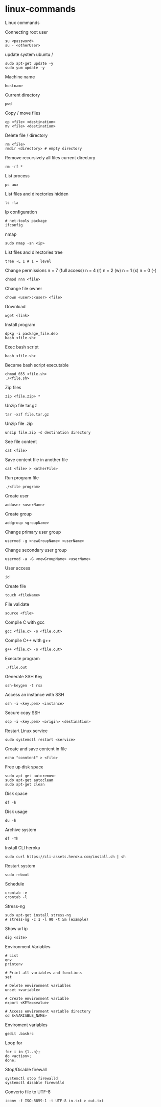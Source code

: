# linux-commands
Linux commands

Connecting root user
```
su <password>
su - <otherUser>
```

update system ubuntu / 
```
sudo apt-get update -y
sudo yum update -y
```

Machine name
```
hostname
```

Current directory
```
pwd
```

Copy / move files
```
cp <file> <destination>
mv <file> <destination>
```

Delete file / directory
```
rm <file>
rmdir <directory> # empty directory
```

Remove recursively all files current directory
```
rm -rf * 
```

List process
```
ps aux
```

List files and directories hidden
```
ls -la
```

Ip configuration
```
# net-tools package
ifconfig
```

nmap
```
sudo nmap -sn <ip>
```

List files and directories tree
```
tree -L 1 # 1 = level
```

Change permissions
n = 7 (full access)
n = 4 (r)
n = 2 (w)
n = 1 (x)
n = 0 (-)
```
chmod nnn <file>
```

Change file owner
```
chown <user>:<user> <file>
```

Download
```
wget <link>
```

Install program
```
dpkg -i package_file.deb
bash <file.sh>
```

Exec bash script
```
bash <file.sh>
```

Became bash script executable
```
chmod 655 <file.sh>
./<file.sh>
```

Zip files
```
zip <file.zip> *
```

Unzip file tar.gz
```
tar -xzf file.tar.gz
```

Unzip file .zip
```
unzip file.zip -d destination directory
```

See file content
```
cat <file>
```

Save content file in another file
```
cat <file> > <otherFile>
```

Run program file
```
./<file program>
```

Create user
```
adduser <userName>
```

Create group
```
addgroup <groupName>
```

Change primary user group
```
usermod -g <newGroupName> <userName>
```

Change secondary user group
```
usermod -a -G <newGroupName> <userName>
```

User access
```
id
```

Create file
```
touch <fileName>
```

File validate
```
source <file>
```

Compile C with gcc
```
gcc <file.c> -o <file.out>
```

Compile C++ with g++
```
g++ <file.c> -o <file.out>
```

Execute program
```
./file.out
```

Generate SSH Key
```
ssh-keygen -t rsa
```

Access an instance with SSH
```
ssh -i <key.pem> <instance>
```

Secure copy SSH
```
scp -i <key.pem> <origin> <destination>
```

Restart Linux service
```
sudo systemctl restart <service>
```

Create and save content in file
```
echo "conntent" > <file>
```

Free up disk space
```
sudo apt-get autoremove
sudo apt-get autoclean
sudo apt-get clean
```

Disk space
```
df -h
```

Disk usage
```
du -h
```

Archive system 
```
df -Th
```

Install CLI heroku
```
sudo curl https://cli-assets.heroku.com/install.sh | sh
```

Restart system
```
sudo reboot
```

Schedule
```
crontab -e
crontab -l
```

Stress-ng
```
sudo apt-get install stress-ng
# stress-ng -c 1 -l 90 -t 5m (example)
```

Show url ip
```
dig <site>
```

Environment Variables
```
# List
env
printenv

# Print all variables and functions
set

# Delete environment variables
unset <variable>

# Create environment variable
export <KEY>=<value>

# Access environment variable directory
cd $<VARIABLE_NAME>
```

Enviroment variables
```
gedit .bashrc
```

Loop for
```
for i in {1..n};
do <action>;
done;
```

Stop/Disable firewall
```
systemctl stop firewalld
systemctl disable firewalld
```

Converto file to UTF-8
```
iconv -f ISO-8859-1 -t UTF-8 in.txt > out.txt

```

